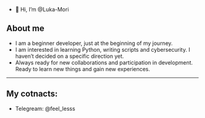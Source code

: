 - 👋 Hi, I’m @Luka-Mori

## About me
- I am a beginner developer, just at the beginning of my journey. 
- I am interested in learning Python, writing scripts and cybersecurity. I haven’t decided on a specific direction yet.
- Always ready for new collaborations and participation in development. Ready to learn new things and gain new experiences.
---
## My cotnacts:
- Telegream: @feel_lesss

<!---
Luka-Mori/Luka-Mori is a ✨ special ✨ repository because its `README.md` (this file) appears on your GitHub profile.
You can click the Preview link to take a look at your changes.
--->
